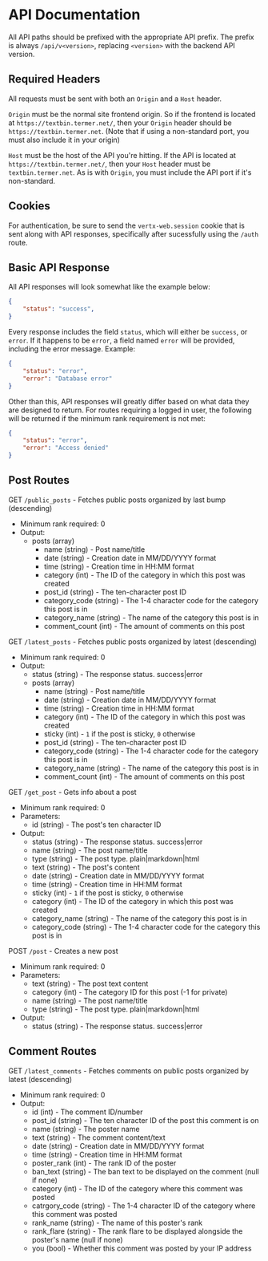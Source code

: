 # API Documentation
All API paths should be prefixed with the appropriate API prefix. The prefix is always `/api/v<version>`, replacing `<version>` with the backend API version.

## Required Headers
All requests must be sent with both an `Origin` and a `Host` header.

`Origin` must be the normal site frontend origin. So if the frontend is located at `https://textbin.termer.net/`, then your `Origin` header should be `https://textbin.termer.net`. (Note that if using a non-standard port, you must also include it in your origin)

`Host` must be the host of the API you're hitting. If the API is located at `https://textbin.termer.net/`, then your `Host` header must be `textbin.termer.net`. As is with `Origin`, you must include the API port if it's non-standard.

## Cookies
For authentication, be sure to send the `vertx-web.session` cookie that is sent along with API responses, specifically after sucessfully using the `/auth` route.

## Basic API Response
All API responses will look somewhat like the example below:
```json
{
    "status": "success",
}
```
Every response includes the field `status`, which will either be `success`, or `error`. If it happens to be `error`, a field named `error` will be provided, including the error message. Example:
```json
{
    "status": "error",
    "error": "Database error"
}
```
Other than this, API responses will greatly differ based on what data they are designed to return.
For routes requiring a logged in user, the following will be returned if the minimum rank requirement is not met:
```json
{
    "status": "error",
    "error": "Access denied"
}
```


## Post Routes
GET `/public_posts` - Fetches public posts organized by last bump (descending)

* Minimum rank required: 0
 * Output:
    * posts (array)
        * name (string) - Post name/title
        * date (string) - Creation date in MM/DD/YYYY format
        * time (string) - Creation time in HH:MM format
        * category (int) - The ID of the category in which this post was created
        * post_id (string) - The ten-character post ID
        * category_code (string) - The 1-4 character code for the category this post is in
        * category_name (string) - The name of the category this post is in
        * comment_count (int) - The amount of comments on this post

GET `/latest_posts` - Fetches public posts organized by latest (descending)

 * Minimum rank required: 0
 * Output:
    * status (string) - The response status. success|error
    * posts (array)
        * name (string) - Post name/title
        * date (string) - Creation date in MM/DD/YYYY format
        * time (string) - Creation time in HH:MM format
        * category (int) - The ID of the category in which this post was created
        * sticky (int) - `1` if the post is sticky, `0` otherwise
        * post_id (string) - The ten-character post ID
        * category_code (string) - The 1-4 character code for the category this post is in
        * category_name (string) - The name of the category this post is in
        * comment_count (int) - The amount of comments on this post

GET `/get_post` - Gets info about a post

 * Minimum rank required: 0
 * Parameters:
     * id (string) - The post's ten character ID
 * Output:
    * status (string) - The response status. success|error
    * name (string) - The post name/title
    * type (string) - The post type. plain|markdown|html
    * text (string) - The post's content
    * date (string) - Creation date in MM/DD/YYYY format
    * time (string) - Creation time in HH:MM format
    * sticky (int) - `1` if the post is sticky, `0` otherwise
    * category (int) - The ID of the category in which this post was created
    * category_name (string) - The name of the category this post is in
    * category_code (string) - The 1-4 character code for the category this post is in

POST `/post` - Creates a new post

 * Minimum rank required: 0
 * Parameters:
    * text (string) - The post text content
    * category (int) - The category ID for this post (-1 for private)
    * name (string) - The post name/title
    * type (string) - The post type. plain|markdown|html
 * Output:
    * status (string) - The response status. success|error

## Comment Routes
GET `/latest_comments` - Fetches comments on public posts organized by latest (descending)

 * Minimum rank required: 0
 * Output:
     * id (int) - The comment ID/number
     * post_id (string) - The ten character ID of the post this comment is on
     * name (string) - The poster name
     * text (string) - The comment content/text
     * date (string) - Creation date in MM/DD/YYYY format
     * time (string) - Creation time in HH:MM format
     * poster_rank (int) - The rank ID of the poster
     * ban_text (string) - The ban text to be displayed on the comment (null if none)
     * category (int) - The ID of the category where this comment was posted
     * catrgory_code (string) - The 1-4 character ID of the category where this comment was posted
     * rank_name (string) - The name of this poster's rank
     * rank_flare (string) - The rank flare to be displayed alongside the poster's name (null if none)
     * you (bool) - Whether this comment was posted by your IP address